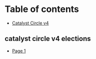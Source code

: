 # Table of contents

* [Catalyst Circle v4](README.md)

## catalyst circle v4 elections

* [Page 1](catalyst-circle-v4-elections/page-1.md)
